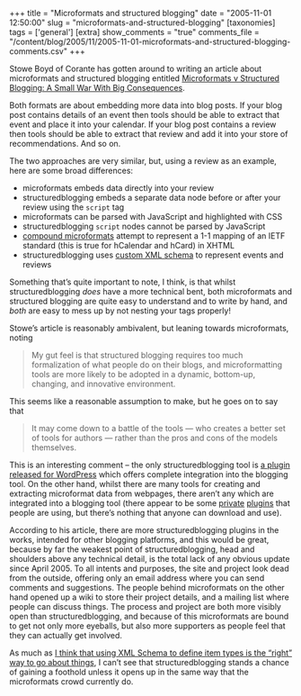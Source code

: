 +++
title = "Microformats and structured blogging"
date = "2005-11-01 12:50:00"
slug = "microformats-and-structured-blogging"
[taxonomies]
tags = ['general']
[extra]
show_comments = "true"
comments_file = "/content/blog/2005/11/2005-11-01-microformats-and-structured-blogging-comments.csv"
+++

Stowe Boyd of Corante has gotten around to writing an article about microformats and structured blogging entitled [Microformats v Structured Blogging: A Small War With Big Consequences](http://www.corante.com/getreal/archives/2005/10/10/microformats_v_structured_blogging_a_small_war_with_big_consequences.php).

Both formats are about embedding more data into blog posts. If your blog post contains details of an event then tools should be able to extract that event and place it into your calendar. If your blog post contains a review then tools should be able to extract that review and add it into your store of recommendations. And so on.

The two approaches are very similar, but, using a review as an example, here are some broad differences:

- microformats embeds data directly into your review
- structuredblogging embeds a separate data node before or after your review using the `script` tag
- microformats can be parsed with JavaScript and highlighted with CSS
- structuredblogging `script` nodes cannot be parsed by JavaScript
- [compound microformats](http://microformats.org/wiki/compound-microformat) attempt to represent a 1-1 mapping of an IETF standard (this is true for hCalendar and hCard) in XHTML
- structuredblogging uses [custom XML schema](http://structuredblogging.org/wordpress/?page_id=13#schema) to represent events and reviews

Something that’s quite important to note, I think, is that whilst structuredblogging *does* have a more technical bent, both microformats and structured blogging are quite easy to understand and to write by hand, and *both* are easy to mess up by not nesting your tags properly!

Stowe’s article is reasonably ambivalent, but leaning towards microformats, noting

> My gut feel is that structured blogging requires too much formalization of what people do on their blogs, and microformatting tools are more likely to be adopted in a dynamic, bottom-up, changing, and innovative environment.

This seems like a reasonable assumption to make, but he goes on to say that

> It may come down to a battle of the tools — who creates a better set of tools for authors — rather than the pros and cons of the models themselves.

This is an interesting comment – the only structuredblogging tool is [a plugin released for WordPress](http://structuredblogging.org/wordpress/?page_id=8 "StructuredBlogging WordPress plugin") which offers complete integration into the blogging tool. On the other hand, whilst there are many tools for creating and extracting microformat data from webpages, there aren’t any which are integrated into a blogging tool (there appear to be some [private](http://sungnyemun.org/wordpress/?p=22 "Wordpress plugin for using hReview") [plugins](http://thedredge.org/2005/06/using-hcards-in-your-blog/ "Wordpress plugin for using hCard") that people are using, but there’s nothing that anyone can download and use).

According to his article, there are more structuredblogging plugins in the works, intended for other blogging platforms, and this would be great, because by far the weakest point of structuredblogging, head and shoulders above any technical detail, is the total lack of any obvious update since April 2005. To all intents and purposes, the site and project look dead from the outside, offering only an email address where you can send comments and suggestions. The people behind microformats on the other hand opened up a wiki to store their project details, and a mailing list where people can discuss things. The process and project are both more visibly open than structuredblogging, and because of this microformats are bound to get not only more eyeballs, but also more supporters as people feel that they can actually get involved.

As much as [I think that using XML Schema to define item types is the “right” way to go about things](http://philwilson.org/blog/2005/09/blogging-different-types-of-content.html "Blogging different types of content with XML schemas"), I can’t see that structuredblogging stands a chance of gaining a foothold unless it opens up in the same way that the microformats crowd currently do.
